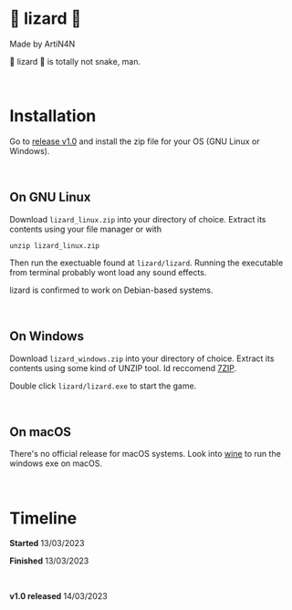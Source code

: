 # :lizard: lizard :lizard:

Made by ArtiN4N

:lizard: lizard :lizard: is totally not snake, man.

<br>

# Installation

Go to [release v1.0](https://github.com/ArtiN4N/lizard/releases/tag/v1.0) and install the zip file for your OS (GNU Linux or Windows).

<br>

## On GNU Linux

Download `lizard_linux.zip` into your directory of choice. Extract its contents using your file manager or with
```
unzip lizard_linux.zip
```
Then run the exectuable found at `lizard/lizard`. Running the executable from terminal probably wont load any sound effects.

lizard is confirmed to work on Debian-based systems.

<br>

## On Windows

Download `lizard_windows.zip` into your directory of choice. Extract its contents using some kind of UNZIP tool. Id reccomend [7ZIP](https://www.7-zip.org).

Double click `lizard/lizard.exe` to start the game.

<br>

## On macOS

There's no official release for macOS systems. Look into [wine](https://www.winehq.org) to run the windows exe on macOS.

<br>

# Timeline

**Started**   13/03/2023  

**Finished**  13/03/2023  

<br>

**v1.0 released** 14/03/2023